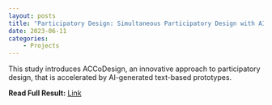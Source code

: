 ```yaml
---
layout: posts
title: "Participatory Design: Simultaneous Participatory Design with AI Based Prompt Prototyping"
date: 2023-06-11
categories: 
    - Projects
---
```


This study introduces ACCoDesign, an innovative approach to participatory design, that is accelerated by AI-generated text-based prototypes.

**Read Full Result:** [Link](https://docs.google.com/document/d/1u3OAMub8k3DbagHBGPa7bFe5QIJittt3gTZ3ygStBOk/edit?usp=sharing)